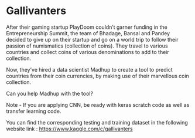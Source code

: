 # Gallivanters

After their gaming startup PlayDoom couldn’t garner funding in the Entrepreneurship Summit, the team of Bhadage, Bansal and Pandey decided to give up on their startup and go on a world trip to follow their passion of numismatics (collection of coins). They travel to various countries and collect coins of various denominations to add to their collection.

Now, they’ve hired a data scientist Madhup to create a tool to predict countries from their coin currencies, by making use of their marvellous coin collection.

Can you help Madhup with the tool?

Note - If you are applying CNN, be ready with keras scratch code as well as transfer learning code.

You can find the corresponding testing and training dataset in the following website link : https://www.kaggle.com/c/gallivanters
